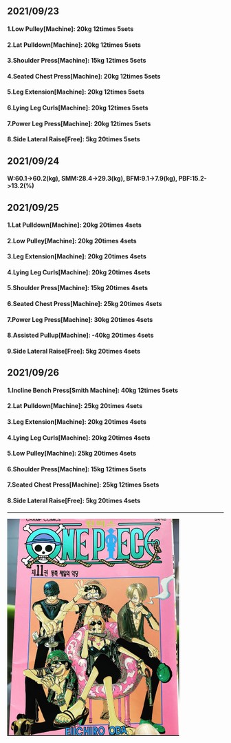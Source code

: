 ## 2021/09/23
#### 1.Low Pulley\[Machine\]: 20kg 12times 5sets
#### 2.Lat Pulldown\[Machine\]: 20kg 12times 5sets
#### 3.Shoulder Press\[Machine\]: 15kg 12times 5sets
#### 4.Seated Chest Press\[Machine\]: 20kg 12times 5sets
#### 5.Leg Extension\[Machine\]: 20kg 12times 5sets
#### 6.Lying Leg Curls\[Machine\]: 20kg 12times 5sets
#### 7.Power Leg Press\[Machine\]: 20kg 12times 5sets
#### 8.Side Lateral Raise\[Free\]: 5kg 20times 5sets

## 2021/09/24
#### W:60.1->60.2(kg), SMM:28.4->29.3(kg), BFM:9.1->7.9(kg), PBF:15.2->13.2(%)

## 2021/09/25
#### 1.Lat Pulldown\[Machine\]: 20kg 20times 4sets
#### 2.Low Pulley\[Machine\]: 20kg 20times 4sets
#### 3.Leg Extension\[Machine\]: 20kg 20times 4sets
#### 4.Lying Leg Curls\[Machine\]: 20kg 20times 4sets
#### 5.Shoulder Press\[Machine\]: 15kg 20times 4sets
#### 6.Seated Chest Press\[Machine\]: 25kg 20times 4sets
#### 7.Power Leg Press\[Machine\]: 30kg 20times 4sets
#### 8.Assisted Pullup\[Machine\]: -40kg 20times 4sets
#### 9.Side Lateral Raise\[Free\]: 5kg 20times 4sets

## 2021/09/26
#### 1.Incline Bench Press\[Smith Machine\]: 40kg 12times 5sets
#### 2.Lat Pulldown\[Machine\]: 25kg 20times 4sets
#### 3.Leg Extension\[Machine\]: 20kg 20times 4sets
#### 4.Lying Leg Curls\[Machine\]: 20kg 20times 4sets
#### 5.Low Pulley\[Machine\]: 25kg 20times 4sets
#### 6.Shoulder Press\[Machine\]: 15kg 12times 5sets
#### 7.Seated Chest Press\[Machine\]: 25kg 12times 5sets
#### 8.Side Lateral Raise\[Free\]: 5kg 20times 4sets

---
<img src='./_resources/__011.png' width='400px' />
